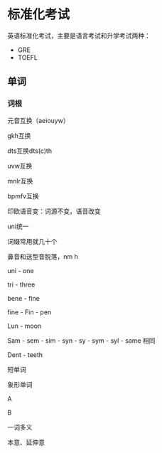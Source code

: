 # 标准化考试





英语标准化考试，主要是语言考试和升学考试两种：

- GRE
- TOEFL



## 单词

### 词根

元音互换（aeiouyw）

gkh互换

dts互换dts(c)th

uvw互换

mnlr互换

bpmfv互换

印欧语音变：词源不变，语音改变



uni统一

词缀常用就几十个

鼻音和送型音脱落，nm h



uni - one

tri - three 

bene - fine

fine - Fin - pen

Lun - moon

Sam - sem - sim - syn - sy - sym - syl - same 相同

Dent - teeth



短单词

象形单词

A 

B



一词多义

本意、延伸意



